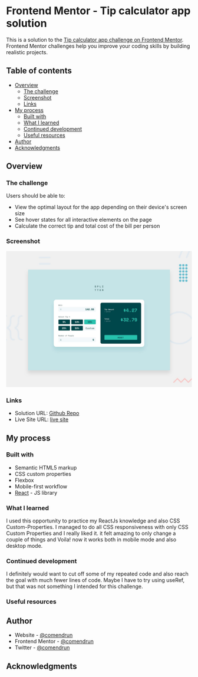 # Frontend Mentor - Tip calculator app solution

This is a solution to the [Tip calculator app challenge on Frontend Mentor](https://www.frontendmentor.io/challenges/tip-calculator-app-ugJNGbJUX). Frontend Mentor challenges help you improve your coding skills by building realistic projects.

## Table of contents

- [Overview](#overview)
  - [The challenge](#the-challenge)
  - [Screenshot](#screenshot)
  - [Links](#links)
- [My process](#my-process)
  - [Built with](#built-with)
  - [What I learned](#what-i-learned)
  - [Continued development](#continued-development)
  - [Useful resources](#useful-resources)
- [Author](#author)
- [Acknowledgments](#acknowledgments)

## Overview

### The challenge

Users should be able to:

- View the optimal layout for the app depending on their device's screen size
- See hover states for all interactive elements on the page
- Calculate the correct tip and total cost of the bill per person

### Screenshot

![Design preview for the Tip calculator app coding challenge](./public/design/desktop-preview.jpg)

### Links

- Solution URL: [Github Repo](https://github.com/comendrun/Tip-calculator-app)
- Live Site URL: [live site](https://comendrun.github.io/Tip-calculator-app/)

## My process

### Built with

- Semantic HTML5 markup
- CSS custom properties
- Flexbox
- Mobile-first workflow
- [React](https://reactjs.org/) - JS library

### What I learned

I used this opportunity to practice my ReactJs knowledge and also CSS Custom-Properties. I managed to do all CSS responsiveness with only CSS Custom Properties and I really liked it. it felt amazing to only change a couple of things and Voila! now it works both in mobile mode and also desktop mode.

### Continued development

I definitely would want to cut off some of my repeated code and also reach the goal with much fewer lines of code. Maybe I have to try using useRef, but that was not something I intended for this challenge.

### Useful resources

## Author

- Website - [@comendrun](https://github.com/comendrun)
- Frontend Mentor - [@comendrun](https://www.frontendmentor.io/profile/comendrun)
- Twitter - [@comendrun](https://twitter.com/comendrun)

## Acknowledgments
